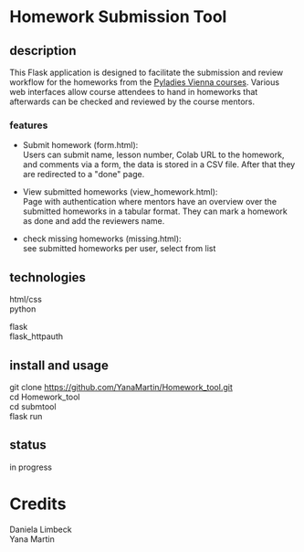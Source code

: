 # Homework Submission Tool
## description
This Flask application is designed to facilitate the submission and review workflow for the homeworks from the [Pyladies Vienna courses](https://pyladies.at/runs/). 
Various web interfaces allow course attendees to hand in homeworks that afterwards can be checked and reviewed by the course mentors.

### features
* Submit homework (form.html): <br/>
Users can submit name, lesson number, Colab URL to the homework, and comments via a form, the data is stored in a CSV file. After that they are redirected to a "done" page.

* View submitted homeworks (view_homework.html): <br/>
Page with authentication where mentors have an overview over the submitted homeworks in a tabular format. They can mark a homework as done and add the reviewers name.

* check missing homeworks (missing.html): <br/>
see submitted homeworks per user, select from list

## technologies
html/css <br/>
python <br/>

flask <br/>
flask_httpauth

## install and usage

git clone https://github.com/YanaMartin/Homework_tool.git <br/>
cd Homework_tool <br/>
cd submtool <br/>
flask run

## status
in progress

# Credits
Daniela Limbeck <br/>
Yana Martin
